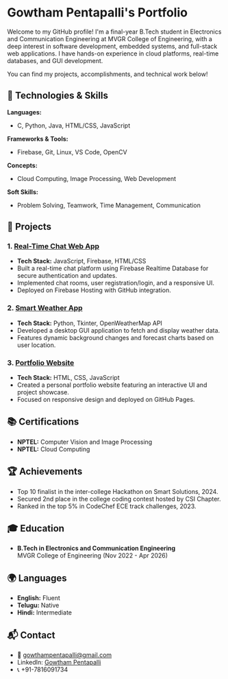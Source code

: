 # Gowtham Pentapalli's Portfolio

Welcome to my GitHub profile! I'm a final-year B.Tech student in Electronics and Communication Engineering at MVGR College of Engineering, with a deep interest in software development, embedded systems, and full-stack web applications. I have hands-on experience in cloud platforms, real-time databases, and GUI development.

You can find my projects, accomplishments, and technical work below!

## 🔧 Technologies & Skills
**Languages:**
- C, Python, Java, HTML/CSS, JavaScript

**Frameworks & Tools:**
- Firebase, Git, Linux, VS Code, OpenCV

**Concepts:**
- Cloud Computing, Image Processing, Web Development

**Soft Skills:**
- Problem Solving, Teamwork, Time Management, Communication

## 🌟 Projects

### 1. [**Real-Time Chat Web App**](https://github.com/your-username/real-time-chat)
- **Tech Stack:** JavaScript, Firebase, HTML/CSS
- Built a real-time chat platform using Firebase Realtime Database for secure authentication and updates.
- Implemented chat rooms, user registration/login, and a responsive UI.
- Deployed on Firebase Hosting with GitHub integration.

### 2. [**Smart Weather App**](https://github.com/your-username/smart-weather-app)
- **Tech Stack:** Python, Tkinter, OpenWeatherMap API
- Developed a desktop GUI application to fetch and display weather data.
- Features dynamic background changes and forecast charts based on user location.

### 3. [**Portfolio Website**](https://github.com/your-username/portfolio-website)
- **Tech Stack:** HTML, CSS, JavaScript
- Created a personal portfolio website featuring an interactive UI and project showcase.
- Focused on responsive design and deployed on GitHub Pages.

## 📚 Certifications
- **NPTEL:** Computer Vision and Image Processing
- **NPTEL:** Cloud Computing

## 🏆 Achievements
- Top 10 finalist in the inter-college Hackathon on Smart Solutions, 2024.
- Secured 2nd place in the college coding contest hosted by CSI Chapter.
- Ranked in the top 5% in CodeChef ECE track challenges, 2023.

## 🎓 Education
- **B.Tech in Electronics and Communication Engineering**  
  MVGR College of Engineering (Nov 2022 - Apr 2026)

## 🌍 Languages
- **English:** Fluent
- **Telugu:** Native
- **Hindi:** Intermediate

## 📬 Contact
- 📧 [gowthampentapalli@gmail.com](mailto:gowthampentapalli@gmail.com)
- LinkedIn: [Gowtham Pentapalli](https://linkedin.com/in/gowtham-pentapalli)
- 📞 +91-7816091734
